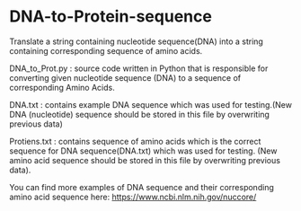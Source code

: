 # DNA-to-Protein-sequence
Translate a string containing nucleotide sequence(DNA) into a string containing corresponding sequence of amino acids.

DNA_to_Prot.py  :  source code written in Python that is responsible for converting given nucleotide sequence (DNA) to a sequence of                          corresponding Amino Acids.

DNA.txt         :  contains example DNA sequence which was used for testing.(New DNA (nucleotide) sequence should be stored in this file                      by overwriting previous data)

Protiens.txt    :  contains sequence of amino acids which is the correct sequence for DNA sequence(DNA.txt) which was used for testing. 
                   (New amino acid sequence should be stored in this file by overwriting previous data).
                   


You can find more examples of DNA sequence and their corresponding amino acid sequence here: https://www.ncbi.nlm.nih.gov/nuccore/                  
